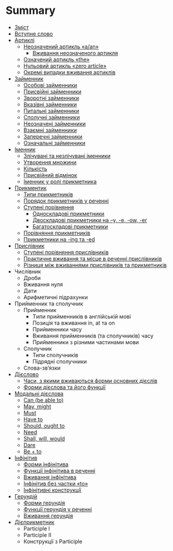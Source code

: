 # Summary

* [Зміст](README.md)
* [Вступне слово](vstup.md)
* [Артиклі](1/artikl.md)
   * [Неозначений артикль «a/an»](1/neoznachenii_artikl_aan.md)
       * [Вживання неозначеного артикля](1/vzhivannya_neoznachenogo_artiklya.md)
   * [Означений артикль «the»](1/oznachenii_artikl_the.md)
   * [Нульовий артикль «zero article»](1/nulovii_artikl_zero_article.md)
   * [Окремi випадки вживання артиклiв](1/okremi_vipadki_vzhivannya_artikliv.md)
* [Займенник](2/zaimennik.md)
   * [Особовi займенники](2/osobovi_zaimenniki.md)
   * [Присвiйнi займенники](2/prisviini_zaimenniki.md)
   * [Зворотнi займенники](2/zvorotni_zaimenniki.md)
   * [Вказiвнi займенники](2/vkazivni_zaimenniki.md)
   * [Питальнi займенники](2/pitalni_zaimenniki.md)
   * [Сполучнi займенники](2/spoluchni_zaimenniki.md)
   * [Неозначенi займенники](2/neoznacheni_zaimenniki.md)
   * [Взаємнi займенники](2/vzamni_zaimenniki.md)
   * [Заперечнi займенники](2/zaperechni_zaimenniki.md)
   * [Означальнi займенники](2/oznachalni_zaimenniki.md)
* [Iменник](3/imennik.md)
   * [Злiчуванi та незлiчуванi iменники](3/zlichuvani_ta_nezlichuvani_imenniki.md)
   * [Утворення множини](3/utvorennya_mnozhini.md)
   * [Кiлькiсть](3/kilkist.md)
   * [Пpисвiйний вiдмiнок](3/ppisviinii_vidminok.md)
   * [Іменник у ролі прикметника](3/mennik_u_rol_prikmetnika.md)
* [Прикментик](4/prikmentik.md)
   * [Типи прикметникiв](4/tipi_prikmetnikiv.md)
   * [Порядок прикметникiв у реченнi](4/poryadok_prikmetnikiv_u_rechenni.md)
   * [Ступенi порiвняння](4/stupeni_porivnyannya.md)
       * [Односкладовi прикметники](4/odnoskladovi_prikmetniki.md)
       * [Двоскладовi прикметники на –y, -e, -ow, -er](4/dvoskladovi_prikmetniki_na_y,_-e,_-ow,_-er.md)
       * [Багатоскладові прикметники](4/dvoskladovi_ta_bagatoskladovi_prikmetniki.md)
   * [Порiвняння прикметникiв](4/porivnyannya_prikmetnikiv.md)
   * [Прикметники на -ing та -ed](4/prikmetniki_na_-ing_ta_-ed.md)
* [Прислiвник](5/prislivnik.md)
   * [Cтупенi порiвняння прислiвникiв](5/ctupeni_porivnyannya_prislivnikiv.md)
   * [Практичне вживання та мiсце в реченнi прислiвникiв](5/praktichne_vzhivannya_ta_mistse_v_rechenni_prislivnikiv.md)
   * [Рiзниця мiж вживаннями прислiвникiв та прикметникiв](5/riznitsya_mizh_vzhivannyami_prislivnikiv_ta_prikmetnikiv.md)
* Числiвник
   * Дроби
   * Вживання нуля
   * Дати
   * Арифметичні підрахунки
* Прийменник та cполучник
   * Прийменник
       * Tипи прийменникiв в англiйськiй мовi
       * Позицiя та вживання in, at та on
       * Прийменники часу
       * Вживання прийменникiв (та сполучникiв) часу
       * Прийменники з рiзними частинами мови
   * Сполучник
       * Типи сполучникiв
       * Пiдряднi сполучники
   * Слова-зв’язки
* [Дiєслово](8/dislovo.md)
   * [Часи, з якими вживаються форми основних дiєслiв](8/chasi,_z_yakimi_vzhivayutsya_formi_osnovnih_disliv.md)
   * [Форми дiєслова та його функцiї](8/formi_dislova_ta_iogo_funktsi.md)
* [Модальнi дiєслова](11/modalni_dislova.md)
   * [Can (be able to)](11/can_be_able_to.md)
   * [May, might](11/may.md)
   * [Must](11/must.md)
   * [Have to](11/have_to.md)
   * [Should, ought to](11/should,_ought_to.md)
   * [Need](11/need.md)
   * [Shall, will, would](11/shall,_will,_would.md)
   * [Dare](11/dare.md)
   * [Be + to](11/be_+_to.md)
* [Iнфiнiтив](9/infinitiv.md)
   * [Форми iнфiнiтива](9/formi_infinitivu.md)
   * [Функцiї iнфiнiтива в реченнi](9/funktsi_infinitiva_v_rechenni.md)
   * [Вживання iнфiнiтива](9/vzhivannya_infinitiva.md)
   * [Інфінітив без частки «to»](9/nfntiv_bez_chastki_to.md)
   * [Iнфiнiтивнi конструкцiї](9/infinitivni_konstruktsi.md)
* [Герундiй](10/gerundii.md)
   * [Форми герундiя](10/formi_gerundiya.md)
   * [Функцiї герундiя у реченнi](10/funktsi_gerundiya_u_rechenni.md)
   * [Вживання герундiя](10/vzhivannya_gerundiya.md)
* [Дiєприкметник](12/diprikmetnik.md)
   * Participle I
   * Participle II
   * Конструкцiї з Participle


